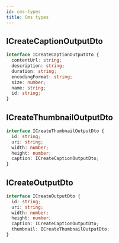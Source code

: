 ```yaml
---
id: cms-types
title: Cms types
---
```


## ICreateCaptionOutputDto

```ts
interface ICreateCaptionOutputDto {
  contentUrl: string;
  description: string;
  duration: string;
  encodingFormat: string;
  size: number;
  name: string;
  id: string;
}
```

## ICreateThumbnailOutputDto

```ts
interface ICreateThumbnailOutputDto {
  id: string;
  uri: string;
  width: number;
  height: number;
  caption: ICreateCaptionOutputDto;
}
```

## ICreateOutputDto

```ts
interface ICreateOutputDto {
  id: string;
  uri: string;
  width: number;
  height: number;
  caption: ICreateCaptionOutputDto;
  thumbnail: ICreateThumbnailOutputDto;
}
```
